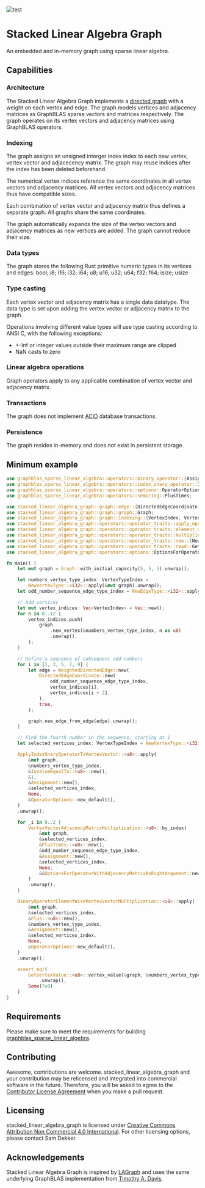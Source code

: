 ![test](https://github.com/code-sam/stacked_linear_algebra_graph/actions/workflows/test_main_branch.yml/badge.svg?branch=main)
# Stacked Linear Algebra Graph
An embedded and in-memory graph using sparse linear algebra.

## Capabilities

### Architecture
The Stacked Linear Algebra Graph implements a [directed graph](https://en.wikipedia.org/wiki/Directed_graph) with a weight on each vertex and edge.
The graph models vertices and adjacency matrices as GraphBLAS sparse vectors and matrices respectively.
The graph operates on its vertex vectors and adjacency matrices using GraphBLAS operators.

### Indexing
The graph assigns an unsigned interger index index to each new vertex, vertex vector and adjacecency matrix. The graph may reuse  indices after the index has been deleted beforehand.

The numerical vertex indices reference the same coordinates in all vertex vectors and adjacency matrices. All vertex vectors and adjacency matrices thus have compatible sizes.

Each combination of vertex vector and adjacency matrix thus defines a separate graph. All graphs share the same coordinates.

The graph automatically expands the size of the vertex vectors and adjacency matrices as new vertices are added. The graph cannot reduce their size.

### Data types
The graph stores the following Rust primitive numeric types in its vertices and edges:
bool; i8; i16; i32; i64; u8; u16; u32; u64; f32; f64; isize; usize

### Type casting
Each vertex vector and adjacency matrix has a single data datatype. The data type is set upon adding the vertex vector or adjacency matrix to the graph.

Operations involving different value types will use type casting according to ANSI C, with the following exceptions:
- +-Inf or integer values outside their maximum range are clipped
- NaN casts to zero

### Linear algebra operations
Graph operators apply to any applicable combination of vertex vector and adjacency matrix.

### Transactions
The graph does not implement [ACID](https://en.wikipedia.org/wiki/ACID) database transactions.

### Persistence
The graph resides in-memory and does not exist in persistent storage.

## Minimum example
```rust
use graphblas_sparse_linear_algebra::operators::binary_operator::{Assignment, Plus};
use graphblas_sparse_linear_algebra::operators::index_unary_operator::IsValueEqualTo;
use graphblas_sparse_linear_algebra::operators::options::OperatorOptions;
use graphblas_sparse_linear_algebra::operators::semiring::PlusTimes;

use stacked_linear_algebra_graph::graph::edge::{DirectedEdgeCoordinate, WeightedDirectedEdge};
use stacked_linear_algebra_graph::graph::graph::Graph;
use stacked_linear_algebra_graph::graph::indexing::{VertexIndex, VertexTypeIndex};
use stacked_linear_algebra_graph::operators::operator_traits::apply_operator::ApplyIndexUnaryOperatorToVertexVector;
use stacked_linear_algebra_graph::operators::operator_traits::element_wise_multiplication::BinaryOperatorElementWiseVertexVectorMultiplication;
use stacked_linear_algebra_graph::operators::operator_traits::multiplication::VertexVectorAdjacencyMatrixMultiplication;
use stacked_linear_algebra_graph::operators::operator_traits::new::{NewEdge, NewEdgeType, NewVertex, NewVertexType};
use stacked_linear_algebra_graph::operators::operator_traits::read::GetVertexValue;
use stacked_linear_algebra_graph::operators::options::OptionsForOperatorWithAdjacencyMatrixAsRightArgument;

fn main() {
    let mut graph = Graph::with_initial_capacity(5, 5, 5).unwrap();

    let numbers_vertex_type_index: VertexTypeIndex =
        NewVertexType::<i32>::apply(&mut graph).unwrap();
    let odd_number_sequence_edge_type_index = NewEdgeType::<i32>::apply(&mut graph).unwrap();

    // Add vertices
    let mut vertex_indices: Vec<VertexIndex> = Vec::new();
    for n in 0..12 {
        vertex_indices.push(
            graph
                .new_vertex(&numbers_vertex_type_index, n as u8)
                .unwrap(),
        );
    }

    // Define a sequence of subsequent odd numbers
    for i in [1, 3, 5, 7, 9] {
        let edge = WeightedDirectedEdge::new(
            DirectedEdgeCoordinate::new(
                odd_number_sequence_edge_type_index,
                vertex_indices[i],
                vertex_indices[i + 2],
            ),
            true,
        );

        graph.new_edge_from_edge(edge).unwrap();
    }

    // Find the fourth number in the sequence, starting at 1
    let selected_vertices_index: VertexTypeIndex = NewVertexType::<i32>::apply(&mut graph).unwrap();

    ApplyIndexUnaryOperatorToVertexVector::<u8>::apply(
        &mut graph,
        &numbers_vertex_type_index,
        &IsValueEqualTo::<u8>::new(),
        &1,
        &Assignment::new(),
        &selected_vertices_index,
        None,
        &OperatorOptions::new_default(),
    )
    .unwrap();

    for _i in 0..2 {
        VertexVectorAdjacencyMatrixMultiplication::<u8>::by_index(
            &mut graph,
            &selected_vertices_index,
            &PlusTimes::<u8>::new(),
            &odd_number_sequence_edge_type_index,
            &Assignment::new(),
            &selected_vertices_index,
            None,
            &&OptionsForOperatorWithAdjacencyMatrixAsRightArgument::new_default(),
        )
        .unwrap();
    }

    BinaryOperatorElementWiseVertexVectorMultiplication::<u8>::apply(
        &mut graph,
        &selected_vertices_index,
        &Plus::<u8>::new(),
        &numbers_vertex_type_index,
        &Assignment::new(),
        &selected_vertices_index,
        None,
        &OperatorOptions::new_default(),
    )
    .unwrap();

    assert_eq!(
        GetVertexValue::<u8>::vertex_value(&graph, &numbers_vertex_type_index, &vertex_indices[7])
            .unwrap(),
        Some(7u8)
    )
}
 ```

## Requirements
Please make sure to meet the requirements for building [graphblas_sparse_linear_algebra](https://crates.io/crates/graphblas_sparse_linear_algebra).

## Contributing
Awesome, contributions are welcome. stacked_linear_algebra_graph and your contribution may be relicensed and integrated into commercial software in the future. Therefore, you will be asked to agree to the [Contributor License Agreement](contributor-license-agreement.md) when you make a pull request.

 ## Licensing
stacked_linear_algebra_graph is licensed under [Creative Commons Attribution Non Commercial 4.0 International](https://creativecommons.org/licenses/by-nc/4.0/legalcode). For other licensing options, please contact Sam Dekker.

## Acknowledgements
Stacked Linear Algebra Graph is inspired by [LAGraph](https://github.com/GraphBLAS/LAGraph) and uses the same underlying GraphBLAS implementation from [Timothy A. Davis](https://github.com/DrTimothyAldenDavis/GraphBLAS).

